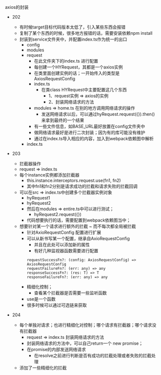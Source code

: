 axios的封装
- 202
    - 有时候target目标代码版本太低了，引入某些东西会报错
    - 复制了某个东西的时候，很多地方报错的话，需要安装依赖npm install
    - 封装到service文件夹中，并配置index.ts作为统一的出口
        - config
        - modules
        - request
            - 在此文件夹下的index.ts 进行配置
            - 每创建一个HYRequest，其都是一个axios实例
            - 在类里面创建实例的话；一开始传入的类型是AxiosRequestConfig
            - index.ts
                - 在类class HYRequest中主要配置这几个东西
                    - 1、request实例 => axios的实例
                    - 2、封装网络请求的方法
            - modules => home.ts 在别的地方调用网络请求的操作
                - 发送网络请求以后，可以通过hyRequest.request({}).then()来拿到最终的一个结果
            - 有一些文件信息，如BASE_URL最好放置在config文件夹中
            - 做网络请求最好是进行二次封装；因为有的库可能没有维护
            - 通过在index.ts导入相应的内容，加入到webpack依赖图中解析   
        - index.ts

- 203
    - 拦截器操作
    - request => index.ts
    - 每个instance实例都添加拦截器
        - this.instance.interceptors.request.use(fn1, fn2)
        - 其中fn1和fn2分别是请求成功的拦截和请求失败的拦截回调
    - 可以在src => index.ts中创建多个拦截器实例对象
        - hyRequest1
        - hyRequest2
        - 然后在modules => entire.ts中可以进行测试；
            - hyRequest2.request({})
        - 代码想要执行的话，需要配置到webpack依赖图当中；
    - 想要针对某一个请求进行额外的拦截 ~ 而不每次都全局被拦截
        - 针对AxioRequestConfig 配置进行扩展
        - 可以从新书写某一个配置，继承自AxioRequestConfig
            - 并且在此处可以添加新的属性
            - 有好几种监视器函数需要进行配置
            ```
            requestSuccessFn?: (config: AxiosRequestConfig) => AxiosRequestConfig 
            requestFailureFn?: (err: any) => any 
            responseSuccessFn?: (res: T) => T
            responseFailureFn?: (err: any) => any 
            ```
        - 精细化控制；
            - 查看某个拦截器是否需要一些监听函数
        - use是一个函数
        - 很多时候可以通过可选链来获取

- 204
    - 每个单独对请求；也进行精细化对控制；哪个请求有拦截器；哪个请求没有拦截器
        - request => index.ts 封装网络请求的方法
        - 封装网络请求的方法中，可以自己return一个 new promise；
        - 在promise的内部发送网络请求
            - 在resolve之前进行判断是否有成功的拦截处理或者失败的拦截处理
    - 添加了一些精细化的拦截
    